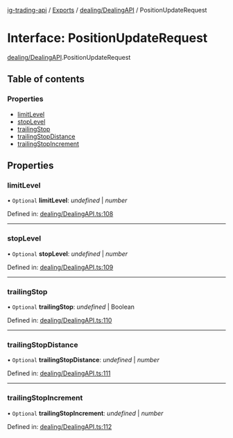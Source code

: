 [ig-trading-api](../README.md) / [Exports](../modules.md) / [dealing/DealingAPI](../modules/dealing_dealingapi.md) / PositionUpdateRequest

# Interface: PositionUpdateRequest

[dealing/DealingAPI](../modules/dealing_dealingapi.md).PositionUpdateRequest

## Table of contents

### Properties

- [limitLevel](dealing_dealingapi.positionupdaterequest.md#limitlevel)
- [stopLevel](dealing_dealingapi.positionupdaterequest.md#stoplevel)
- [trailingStop](dealing_dealingapi.positionupdaterequest.md#trailingstop)
- [trailingStopDistance](dealing_dealingapi.positionupdaterequest.md#trailingstopdistance)
- [trailingStopIncrement](dealing_dealingapi.positionupdaterequest.md#trailingstopincrement)

## Properties

### limitLevel

• `Optional` **limitLevel**: _undefined_ \| _number_

Defined in: [dealing/DealingAPI.ts:108](https://github.com/bennycode/ig-trading-api/blob/bea509e/src/dealing/DealingAPI.ts#L108)

---

### stopLevel

• `Optional` **stopLevel**: _undefined_ \| _number_

Defined in: [dealing/DealingAPI.ts:109](https://github.com/bennycode/ig-trading-api/blob/bea509e/src/dealing/DealingAPI.ts#L109)

---

### trailingStop

• `Optional` **trailingStop**: _undefined_ \| Boolean

Defined in: [dealing/DealingAPI.ts:110](https://github.com/bennycode/ig-trading-api/blob/bea509e/src/dealing/DealingAPI.ts#L110)

---

### trailingStopDistance

• `Optional` **trailingStopDistance**: _undefined_ \| _number_

Defined in: [dealing/DealingAPI.ts:111](https://github.com/bennycode/ig-trading-api/blob/bea509e/src/dealing/DealingAPI.ts#L111)

---

### trailingStopIncrement

• `Optional` **trailingStopIncrement**: _undefined_ \| _number_

Defined in: [dealing/DealingAPI.ts:112](https://github.com/bennycode/ig-trading-api/blob/bea509e/src/dealing/DealingAPI.ts#L112)
